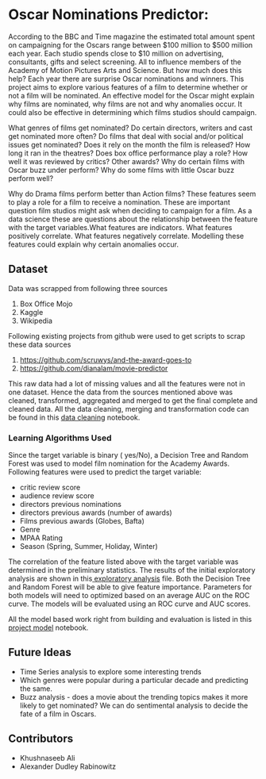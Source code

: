 # Oscar Nominations Predictor:

According to the BBC and Time magazine the estimated total amount spent on campaigning for the Oscars range between $100 million to $500 million each year. Each studio spends close to $10 million on advertising, consultants, gifts and select screening. All to influence members of the Academy of Motion Pictures Arts and Science. But how much does this help? Each year there are surprise Oscar nominations and winners. This project aims to explore various features of a film to determine whether or not a film will be nominated. An effective model for the Oscar might explain why films are nominated, why films are not and why anomalies occur. It could also be effective in determining which films studios should campaign.

What genres of films get nominated? Do certain directors, writers and cast get nominated more often? Do films that deal with social and/or political issues get nominated? Does it rely on the month the film is released? How long it ran in the theatres? Does box office performance play a role? How well it was reviewed by critics? Other awards? Why do certain films with Oscar buzz under perform? Why do some films with little Oscar buzz perform well? 

Why do Drama films perform better than Action films? These features seem to play a role for a film to receive a nomination. These are important question film studios might ask when deciding to campaign for a film. As a data science these are questions about the relationship between the feature with the target variables.What features are indicators. What features positively correlate. What features negatively correlate. Modelling these features could explain why certain anomalies occur.


## Dataset

Data was scrapped from following three sources
1. Box Office Mojo
2. Kaggle
3. Wikipedia

Following existing projects from github were used to  get scripts to scrap these data sources
1. https://github.com/scruwys/and-the-award-goes-to
2. https://github.com/dianalam/movie-predictor

This raw data had a lot of missing values and all the features were not in one dataset. Hence the data from the sources mentioned above was cleaned, transformed, aggregated and merged to get the final complete and cleaned data. All the data cleaning, merging and transformation code can be found in this [data cleaning](Cleaning_the_Data.ipynb) notebook.


### Learning Algorithms Used

Since the target variable is binary ( yes/No), a Decision Tree and Random Forest was used to model film nomination for the Academy Awards. Following features were used to predict the target variable:
* critic review score
* audience review score
* directors previous nominations
* directors previous awards (number of awards)
* Films previous awards (Globes, Bafta)
* Genre
* MPAA Rating
* Season (Spring, Summer, Holiday, Winter)

The correlation of the feature listed above with the target variable was determined in the preliminary statistics. The results of the initial exploratory analysis are shown in this[ exploratory analysis](Initial\Analysis\Results.pdf) file. Both the Decision Tree and Random Forest will be able to give feature importance. Parameters for both models will need to optimized based on an average AUC on the ROC curve. The models will be evaluated using an ROC curve and AUC scores.

All the model based work right from building and evaluation is listed in this [project model](project_model.ipynb) notebook.


## Future Ideas
* Time Series analysis to explore some interesting trends
* Which genres were popular during a particular decade and predicting the same.
* Buzz analysis - does a movie about the trending topics makes it more likely to get nominated? We can do sentimental analysis to decide the fate of a film in Oscars.

## Contributors
* Khushnaseeb Ali
* Alexander Dudley Rabinowitz
